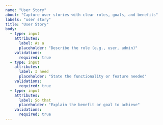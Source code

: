 ```yaml
---
name: "User Story"
about: "Capture user stories with clear roles, goals, and benefits"
labels: "user story"
title: "User Story"
body:
  - type: input
    attributes:
      label: As a 
      placeholder: "Describe the role (e.g., user, admin)"
    validations:
      required: true
  - type: input
    attributes:
      label: I need 
      placeholder: "State the functionality or feature needed"
    validations:
      required: true
  - type: input
    attributes:
      label: So that 
      placeholder: "Explain the benefit or goal to achieve"
    validations:
      required: true
---
```

